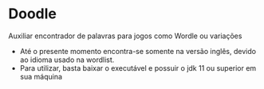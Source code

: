 # Doodle
Auxiliar encontrador de palavras para jogos como Wordle ou variações

- Até o presente momento encontra-se somente na versão inglês, devido ao idioma usado na wordlist.
- Para utilizar, basta baixar o executável e possuir o jdk 11 ou superior em sua máquina
